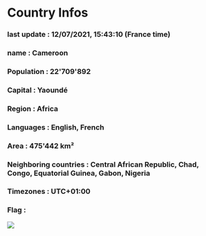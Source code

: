 # Country  Infos
### last update : 12/07/2021, 15:43:10 (France time)

### name : Cameroon
### Population : 22'709'892
### Capital : Yaoundé
### Region : Africa
### Languages : English, French
### Area : 475'442 km²
### Neighboring countries : Central African Republic, Chad, Congo, Equatorial Guinea, Gabon, Nigeria
### Timezones : UTC+01:00

### Flag :
![](https://restcountries.eu/data/cmr.svg)
